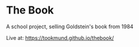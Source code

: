 # The Book
A school project, selling Goldstein's book from 1984 

Live at:
https://tookmund.github.io/thebook/
 
